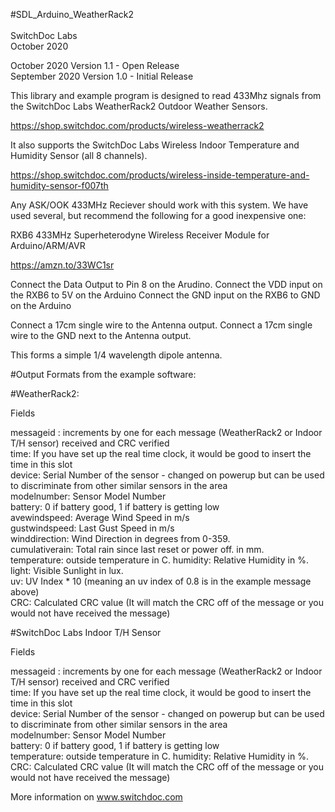 #SDL_Arduino_WeatherRack2 <BR>
<BR>
SwitchDoc Labs<BR>
October 2020 <BR>


October 2020 Version 1.1 - Open Release<BR>
September 2020 Version 1.0 - Initial Release<BR>

This library and example program is designed to read 433Mhz signals from the SwitchDoc Labs WeatherRack2 Outdoor Weather Sensors.<BR>

https://shop.switchdoc.com/products/wireless-weatherrack2   <BR>

It also supports the SwitchDoc Labs Wireless Indoor Temperature and Humidity Sensor (all 8 channels).<BR>

https://shop.switchdoc.com/products/wireless-inside-temperature-and-humidity-sensor-f007th   <BR>


Any ASK/OOK 433MHz Reciever should work with this system.   We have used several, but recommend the following for a good inexpensive one:

RXB6 433MHz Superheterodyne Wireless Receiver Module for Arduino/ARM/AVR<BR>

https://amzn.to/33WC1sr

Connect the Data Output to Pin 8 on the Arudino.
Connect the VDD input on the RXB6 to 5V on the Arduino
Connect the GND input on the RXB6 to GND on the Arduino

Connect a 17cm single wire to the Antenna output.
Connect a 17cm single wire to the GND next to the Antenna output.

This forms a simple 1/4 wavelength dipole antenna.

#Output Formats from the example software: <BR>

#WeatherRack2:<BR>


Fields

messageid : increments by one for each message (WeatherRack2 or Indoor T/H sensor) received and CRC verified<BR>
time: If you have set up the real time clock, it would be good to insert the time in this slot<BR>
device: Serial Number of the sensor - changed on powerup but can be used to discriminate from other similar sensors in the area<BR>
modelnumber:   Sensor Model Number<BR>
battery:  0 if battery good, 1 if battery is getting low<BR>
avewindspeed: Average Wind Speed in m/s<BR>
gustwindspeed: Last Gust Speed in m/s<BR>
winddirection: Wind Direction in degrees from 0-359.<BR>
cumulativerain:  Total rain since last reset or power off.  in mm.<BR>
temperature:  outside temperature in C.
humidity:  Relative Humidity in %. <BR>
light:  Visible Sunlight in lux. <BR>
uv:  UV Index * 10 (meaning an uv index of 0.8 is in the example message above)<BR>
CRC: Calculated CRC value (It will match the CRC off of the message or you would not have received the message)<BR>

#SwitchDoc Labs Indoor T/H Sensor


Fields

messageid : increments by one for each message (WeatherRack2 or Indoor T/H sensor) received and CRC verified<BR>
time: If you have set up the real time clock, it would be good to insert the time in this slot<BR>
device: Serial Number of the sensor - changed on powerup but can be used to discriminate from other similar sensors in the area<BR>
modelnumber:   Sensor Model Number<BR>
battery:  0 if battery good, 1 if battery is getting low<BR>
temperature:  outside temperature in C.
humidity:  Relative Humidity in %. <BR>
CRC: Calculated CRC value (It will match the CRC off of the message or you would not have received the message)<BR>

More information on www.switchdoc.com



